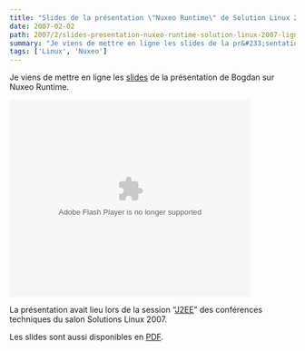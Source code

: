 ```yaml
---
title: "Slides de la présentation \"Nuxeo Runtime\" de Solution Linux 2007 en ligne"
date: 2007-02-02
path: 2007/2/slides-presentation-nuxeo-runtime-solution-linux-2007-ligne
summary: "Je viens de mettre en ligne les slides de la pr&#233;sentation de Bogdan sur Nuxeo Runtime."
tags: ['Linux', 'Nuxeo']
---
```


Je viens de mettre en ligne les <a href="http://www.slideshare.net/sfermigier/nuxeo-runtime-solutions-linux-2007-version-francaise/">slides</a> de la pr&#233;sentation de Bogdan sur Nuxeo Runtime.

<object type="application/x-shockwave-flash" data="https://s3.amazonaws.com:443/slideshare/ssplayer.swf?id=21536&amp;doc=nuxeo-runtime-solutions-linux-2007-version-francaise-19822" width="425" height="348"><param name="movie" value="https://s3.amazonaws.com:443/slideshare/ssplayer.swf?id=21536&amp;doc=nuxeo-runtime-solutions-linux-2007-version-francaise-19822"></object>

La pr&#233;sentation avait lieu lors de la session &#8220;<a href="http://www.solutionslinux.fr/fr/conferences_detail.php?id_conference=95">J2EE</a>&#8221; des conf&#233;rences techniques du salon Solutions Linux 2007.

Les slides sont aussi disponibles en <a href="/assets/pdf/NXRuntime-SolutionsLinux.pdf">PDF</a>.

